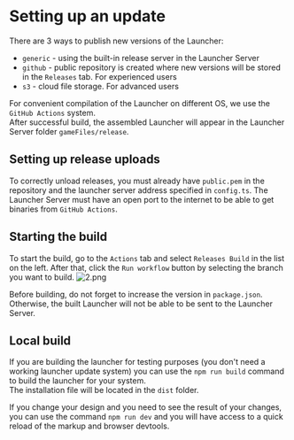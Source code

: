 # Setting up an update

There are 3 ways to publish new versions of the Launcher:

- `generic` - using the built-in release server in the Launcher Server
- `github` - public repository is created where new versions will be stored in the `Releases` tab. For experienced users
- `s3` - cloud file storage. For advanced users

For convenient compilation of the Launcher on different OS, we use the `GitHub Actions` system.\
After successful build, the assembled Launcher will appear in the Launcher Server folder `gameFiles/release`.

## Setting up release uploads

To correctly unload releases, you must already have `public.pem` in the repository and the launcher server address specified in `config.ts`.
The Launcher Server must have an open port to the internet to be able to get binaries from `GitHub Actions`.

## Starting the build

To start the build, go to the `Actions` tab and select `Releases Build` in the list on the left. After that, click the `Run workflow` button by selecting the branch you want to build.
![2.png](/foto-github/2.webp)

Before building, do not forget to increase the version in `package.json`. Otherwise, the built Launcher will not be able to be sent to the Launcher Server.

## Local build

If you are building the launcher for testing purposes (you don't need a working launcher update system) you can use the `npm run build` command to build the launcher for your system.\
The installation file will be located in the `dist` folder.

If you change your design and you need to see the result of your changes, you can use the command `npm run dev` and you will have access to a quick reload of the markup and browser devtools.